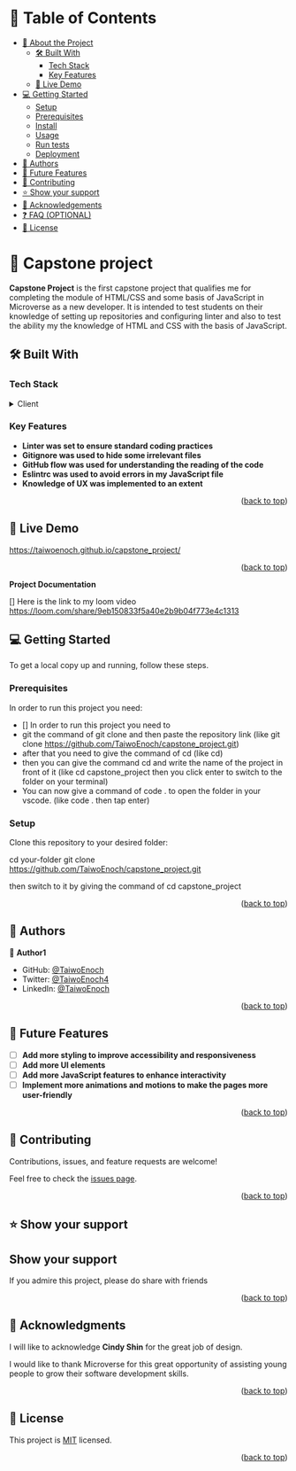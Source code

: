 # 📗 Table of Contents

- [📖 About the Project](#about-project)
  - [🛠 Built With](#built-with)
    - [Tech Stack](#tech-stack)
    - [Key Features](#key-features)
  - [🚀 Live Demo](#live-demo)
- [💻 Getting Started](#getting-started)
  - [Setup](#setup)
  - [Prerequisites](#prerequisites)
  - [Install](#install)
  - [Usage](#usage)
  - [Run tests](#run-tests)
  - [Deployment](#triangular_flag_on_post-deployment)
- [👥 Authors](#authors)
- [🔭 Future Features](#future-features)
- [🤝 Contributing](#contributing)
- [⭐️ Show your support](#support)
- [🙏 Acknowledgements](#acknowledgements)
- [❓ FAQ (OPTIONAL)](#faq)
- [📝 License](#license)

<!-- PROJECT DESCRIPTION -->

# 📖 Capstone project <a name="about-project"></a>

**Capstone Project** is the first capstone project that qualifies me for completing the module of HTML/CSS and some basis of JavaScript in Microverse as a new developer. It is intended to test students on their knowledge of setting up repositories and configuring linter and also to test the ability my the knowledge of HTML and CSS with the basis of JavaScript.

## 🛠 Built With <a name="built-with"></a>

### Tech Stack <a name="tech-stack"></a>

<details>
  <summary>Client</summary>
  <ul>
    <li>HTML</li>
    <li>CSS</li>
    <li>JavaScript</li>
  </ul>
</details>

<!-- Features -->

### Key Features <a name="key-features"></a>

- **Linter was set to ensure standard coding practices**
- **Gitignore was used to hide some irrelevant files**
- **GitHub flow was used for understanding the reading of the code**
- **Eslintrc was used to avoid errors in my JavaScript file**
- **Knowledge of UX was implemented to an extent**

<p align="right">(<a href="#readme-top">back to top</a>)</p>

<!-- LIVE DEMO -->

## 🚀 Live Demo <a name="live-demo"></a>

https://taiwoenoch.github.io/capstone_project/

<p align="right">(<a href="#readme-top">back to top</a>)</p>

**Project Documentation**

[] Here is the link to my loom video
https://loom.com/share/9eb150833f5a40e2b9b04f773e4c1313 

<!-- GETTING STARTED -->

## 💻 Getting Started <a name="getting-started"></a>

To get a local copy up and running, follow these steps.

### Prerequisites

In order to run this project you need:

- [] In order to run this project you need to
- git the command of git clone and then paste the repository link
(like git clone https://github.com/TaiwoEnoch/capstone_project.git)
- after that you need to give the command of cd
(like cd)
- then you can give the command cd and write the name of the project in front of it
(like cd capstone_project then you click enter to switch to the folder on your terminal)
- You can now give a command of code . to open the folder in your vscode.
(like code . then tap enter)

### Setup

Clone this repository to your desired folder:

  cd your-folder
  git clone https://github.com/TaiwoEnoch/capstone_project.git

  then switch to it by giving the command of cd capstone_project

<p align="right">(<a href="#readme-top">back to top</a>)</p>

<!-- AUTHORS -->

## 👥 Authors <a name="authors"></a>

👤 **Author1**

- GitHub: [@TaiwoEnoch](https://github.com/TaiwoEnoch)
- Twitter: [@TaiwoEnoch4](https://twitter.com/taiwoenoch4)
- LinkedIn: [@TaiwoEnoch](https://linkedin.com/in/https://www.linkedin.com/in/taiwo-enoch-b88550222/)

<p align="right">(<a href="#readme-top">back to top</a>)</p>

## 🔭 Future Features <a name="future-features"></a>

- [ ] **Add more styling to improve accessibility and responsiveness**
- [ ] **Add more UI elements**
- [ ] **Add more JavaScript features to enhance interactivity**
- [ ] **Implement more animations and motions to make the pages more user-friendly**

<p align="right">(<a href="#readme-top">back to top</a>)</p>


## 🤝 Contributing <a name="contributing"></a>

Contributions, issues, and feature requests are welcome!

Feel free to check the [issues page](../../issues/).

<p align="right">(<a href="#readme-top">back to top</a>)</p>

<!-- SUPPORT -->

## ⭐️ Show your support <a name="support"></a>

## Show your support <a name="support"></a>

If you admire this project, please do share with friends

<p align="right">(<a href="#readme-top">back to top</a>)</p>

<!-- ACKNOWLEDGEMENTS -->

## 🙏 Acknowledgments <a name="https://www.behance.net/adagio07"></a>

I will like to acknowledge **Cindy Shin** for the great job of design.

I would like to thank Microverse for this great opportunity of assisting young people to grow their software development skills.

<p align="right">(<a href="#readme-top">back to top</a>)</p>


<!-- LICENSE -->

## 📝 License <a name="license"></a>

This project is [MIT](./LICENSE) licensed.

<p align="right">(<a href="#readme-top">back to top</a>)</p>
